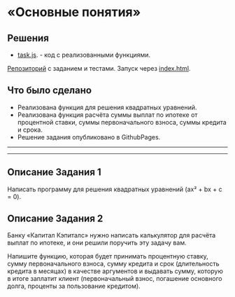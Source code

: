 # «Основные понятия»

## Решения
 * <a href="https://github.com/Nephedov/bjs-2-homeworks/blob/bjs-53/1.base-concepts/task.js">task.js</a>. - код с реализованными функциями.

<a href="https://github.com/Nephedov/bjs-2-homeworks/tree/bjs-53/1.base-concepts">Репозиторий</a> с заданием и тестами.
Запуск через <a href="https://github.com/Nephedov/bjs-2-homeworks/blob/bjs-53/1.base-concepts/index.html">index.html</a>.

## Что было сделано
* Реализована функция для решения квадратных уравнений.
* Реализована функция расчёта суммы выплат по ипотеке от процентной ставки, суммы первоначального взноса, суммы кредита и срока.
* Решение задания опубликовано в GithubPages.

---
---


## Описание Задания 1
Написать программу для решения квадратных уравнений (ax² + bx + c = 0).

## Описание Задания 2
Банку «Капитал Кэпиталс» нужно написать калькулятор для расчёта выплат по ипотеке, и они решили поручить эту задачу вам. 

Напишите функцию, которая будет принимать процентную ставку, сумму первоначального взноса, сумму кредита и срок (длительность кредита в месяцах) в качестве аргументов и выдавать сумму, которую в итоге заплатит клиент (первоначальный взнос, погашение основного долга, проценты за пользование кредитом). 

